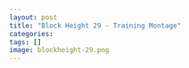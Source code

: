 ```yaml
---
layout: post
title: "Block Height 29 - Training Montage"
categories: 
tags: []
image: blockheight-29.png
---
```


